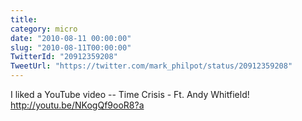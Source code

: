 ```yaml
---
title: 
category: micro
date: "2010-08-11 00:00:00"
slug: "2010-08-11T00:00:00"
TwitterId: "20912359208"
TweetUrl: "https://twitter.com/mark_philpot/status/20912359208"
---
```


I liked a YouTube video -- Time Crisis - Ft. Andy Whitfield!
http://youtu.be/NKogQf9ooR8?a
